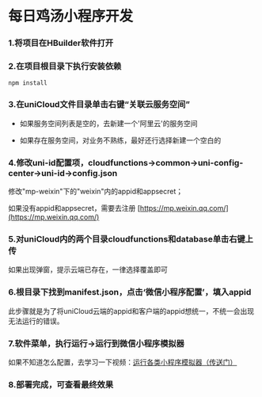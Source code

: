 # 每日鸡汤小程序开发


### 1.将项目在HBuilder软件打开

### 2.在项目根目录下执行安装依赖

```
npm install
```

### 3.在uniCloud文件目录单击右键“关联云服务空间”

- 如果服务空间列表是空的，去新建一个'阿里云'的服务空间

- 如果存在服务空间，对业务不熟练，最好还行选择新建一个空白的

### 4.修改uni-id配置项，cloudfunctions->common->uni-config-center->uni-id->config.json

修改"mp-weixin"下的"weixin"内的appid和appsecret；

如果没有appid和appsecret，需要去注册  [https://mp.weixin.qq.com/](https://mp.weixin.qq.com/)

### 5.对uniCloud内的两个目录cloudfunctions和database单击右键上传

如果出现弹窗，提示云端已存在，一律选择覆盖即可

### 6.根目录下找到manifest.json，点击‘微信小程序配置’，填入appid

此步骤就是为了将uniCloud云端的appid和客户端的appid想统一，不统一会出现无法运行的错误。

### 7.软件菜单，执行运行->运行到微信小程序模拟器

如果不知道怎么配置，去学习一下视频：[运行各类小程序模拟器（传送门）](https://www.bilibili.com/video/BV1Yg4y127Fp?p=3)

### 8.部署完成，可查看最终效果




